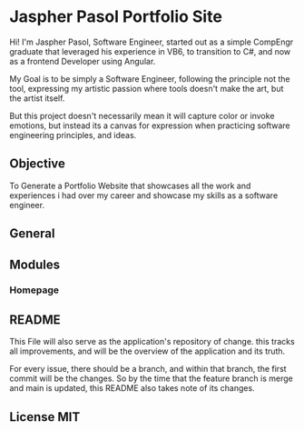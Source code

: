 # Jaspher Pasol Portfolio Site
Hi! I'm Jaspher Pasol, Software Engineer, started out as a simple CompEngr graduate that leveraged his experience in VB6, to transition to C#, and now as a frontend Developer using Angular.

My Goal is to be simply a Software Engineer, following the principle not the tool, expressing my artistic passion where tools doesn't make the art, but the artist itself. 

But this project doesn't necessarily mean it will capture color or invoke emotions, but instead its a canvas for expression when practicing software engineering principles, and ideas.

## Objective
To Generate a Portfolio Website that showcases all the work and experiences i had over my career and showcase my skills as a software engineer.

## General

## Modules
### Homepage

## README
This File will also serve as the application's repository of change. this tracks all improvements, and will be the overview of the application and its truth.

For every issue, there should be a branch, and within that branch, the first commit will be the changes. 
So by the time that the feature branch is merge and main is updated, this README also takes note of its changes.
## License MIT 
